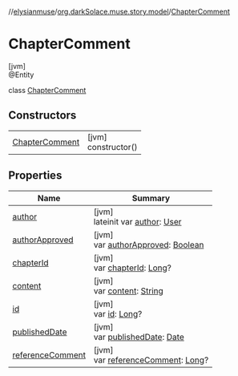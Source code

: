 //[elysianmuse](../../../index.md)/[org.darkSolace.muse.story.model](../index.md)/[ChapterComment](index.md)

# ChapterComment

[jvm]\
@Entity

class [ChapterComment](index.md)

## Constructors

| | |
|---|---|
| [ChapterComment](-chapter-comment.md) | [jvm]<br>constructor() |

## Properties

| Name | Summary |
|---|---|
| [author](author.md) | [jvm]<br>lateinit var [author](author.md): [User](../../org.darkSolace.muse.user.model/-user/index.md) |
| [authorApproved](author-approved.md) | [jvm]<br>var [authorApproved](author-approved.md): [Boolean](https://kotlinlang.org/api/latest/jvm/stdlib/kotlin/-boolean/index.html) |
| [chapterId](chapter-id.md) | [jvm]<br>var [chapterId](chapter-id.md): [Long](https://kotlinlang.org/api/latest/jvm/stdlib/kotlin/-long/index.html)? |
| [content](content.md) | [jvm]<br>var [content](content.md): [String](https://kotlinlang.org/api/latest/jvm/stdlib/kotlin/-string/index.html) |
| [id](id.md) | [jvm]<br>var [id](id.md): [Long](https://kotlinlang.org/api/latest/jvm/stdlib/kotlin/-long/index.html)? |
| [publishedDate](published-date.md) | [jvm]<br>var [publishedDate](published-date.md): [Date](https://docs.oracle.com/javase/8/docs/api/java/util/Date.html) |
| [referenceComment](reference-comment.md) | [jvm]<br>var [referenceComment](reference-comment.md): [Long](https://kotlinlang.org/api/latest/jvm/stdlib/kotlin/-long/index.html)? |
